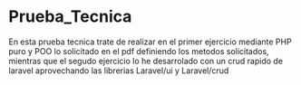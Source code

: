 # Prueba_Tecnica
 En esta prueba tecnica trate de realizar en el primer ejercicio mediante PHP puro y POO lo solicitado en el pdf definiendo los metodos solicitados, mientras que el segudo ejercicio lo he desarrolado con un crud rapido de laravel aprovechando las librerias Laravel/ui y Laravel/crud 
